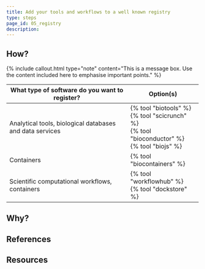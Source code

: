 ```yaml
---
title: Add your tools and workflows to a well known registry
type: steps
page_id: 05_registry
description: 
---
```



## How?

{% include callout.html type="note" content="This is a message box. Use the content included here to emphasise important points." %}

| What type of software do you want to register?             | Option(s)                                                                                             |
|------------------------------------------------------------|-------------------------------------------------------------------------------------------------------|
| Analytical tools, biological databases and data services   | {% tool "biotools" %}</br>{% tool "scicrunch" %}</br>{% tool "bioconductor" %}</br>{% tool "biojs" %} |
| Containers                                                 | {% tool "biocontainers" %}                                                                            |
| Scientific computational workflows, containers             | {% tool "workflowhub" %} </br>{% tool "dockstore" %}                                                  |


## Why?


## References


## Resources

